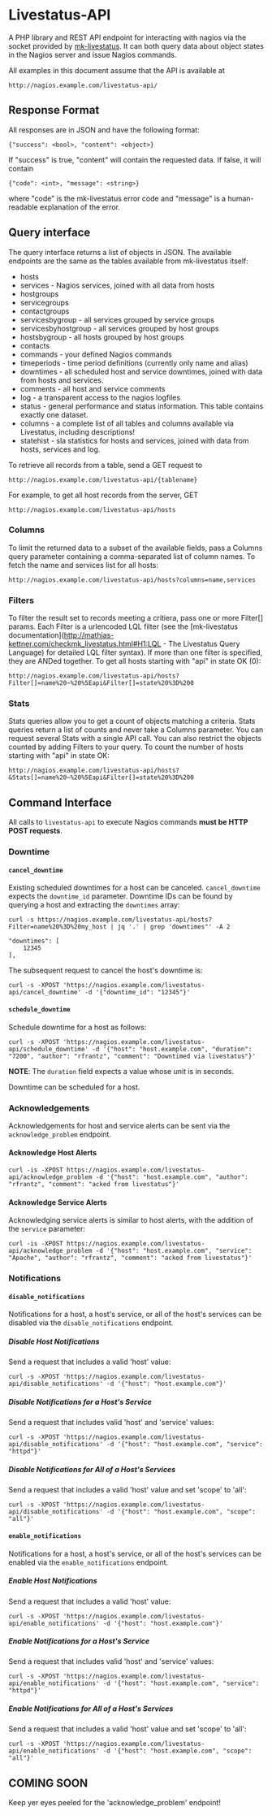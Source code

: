 # Livestatus-API

A PHP library and REST API endpoint for interacting with nagios via the socket
provided by [mk-livestatus](http://mathias-kettner.com/checkmk_livestatus.html). It can both query data about object states in the
Nagios server and issue Nagios commands.

All examples in this document assume that the API is available at

    http://nagios.example.com/livestatus-api/

## Response Format

All responses are in JSON and have the following format:

    {"success": <bool>, "content": <object>}

If "success" is true, "content" will contain the requested data. If false, it
will contain

    {"code": <int>, "message": <string>}

where "code" is the mk-livestatus error code and "message" is a human-readable
explanation of the error.

## Query interface

The query interface returns a list of objects in JSON. The available endpoints are
the same as the tables available from mk-livestatus itself:

* hosts
* services - Nagios services, joined with all data from hosts
* hostgroups
* servicegroups
* contactgroups
* servicesbygroup - all services grouped by service groups
* servicesbyhostgroup - all services grouped by host groups
* hostsbygroup - all hosts grouped by host groups
* contacts
* commands - your defined Nagios commands
* timeperiods - time period definitions (currently only name and alias)
* downtimes - all scheduled host and service downtimes, joined with data from hosts and services.
* comments - all host and service comments
* log - a transparent access to the nagios logfiles
* status - general performance and status information. This table contains exactly one dataset.
* columns - a complete list of all tables and columns available via Livestatus, including descriptions!
* statehist -  sla statistics for hosts and services, joined with data from hosts, services and log.


To retrieve all records from a table, send a GET request to

    http://nagios.example.com/livestatus-api/{tablename}

For example, to get all host records from the server, GET

    http://nagios.example.com/livestatus-api/hosts

### Columns

To limit the returned data to a subset of the available fields, pass a Columns
query parameter containing a comma-separated list of column names. To fetch the
name and services list for all hosts:

    http://nagios.example.com/livestatus-api/hosts?columns=name,services

### Filters

To filter the result set to records meeting a critiera, pass one or more
Filter[] params. Each Filter is a urlencoded LQL filter (see the [mk-livestatus
documentation](http://mathias-kettner.com/checkmk_livestatus.html#H1:LQL - The Livestatus Query Language) 
for detailed LQL filter syntax). If more than one filter is specified, they are 
ANDed together. To get all hosts starting with "api" in state OK (0):

    http://nagios.example.com/livestatus-api/hosts?Filter[]=name%20~%20%5Eapi&Filter[]=state%20%3D%200

### Stats

Stats queries allow you to get a count of objects matching a criteria. Stats
queries return a list of counts and never take a Columns parameter. You can
request several Stats with a single API call. You can also restrict the objects
counted by adding Filters to your query. To count the number of hosts starting
with "api" in state OK:

    http://nagios.example.com/livestatus-api/hosts?&Stats[]=name%20~%20%5Eapi&Filter[]=state%20%3D%200
    
## Command Interface

All calls to ``livestatus-api`` to execute Nagios commands **must be HTTP POST requests**.

### Downtime

#### ``cancel_downtime``

Existing scheduled downtimes for a host can be canceled. ``cancel_downtime``
expects the ``downtime_id`` parameter. Downtime IDs can be found by querying a
host and extracting the ``downtimes`` array:

    curl -s https://nagios.example.com/livestatus-api/hosts?Filter=name%20%3D%20my_host | jq '.' | grep 'downtimes"' -A 2
    
    "downtimes": [
        12345
    ],

The subsequent request to cancel the host's downtime is:

    curl -s -XPOST 'https://nagios.example.com/livestatus-api/cancel_downtime' -d '{"downtime_id": "12345"}'

#### ``schedule_downtime``

Schedule downtime for a host as follows:

    curl -s -XPOST 'https://nagios.example.com/livestatus-api/schedule_downtime' -d '{"host": "host.example.com", "duration": "7200", "author": "rfrantz", "comment": "Downtimed via livestatus"}'

**NOTE**: The ``duration`` field expects a value whose unit is in seconds.

Downtime can be scheduled for a host.

### Acknowledgements

Acknowledgements for host and service alerts can be sent via the ``acknowledge_problem`` endpoint.

#### Acknowledge Host Alerts

    curl -is -XPOST https://nagios.example.com/livestatus-api/acknowledge_problem -d '{"host": "host.example.com", "author": "rfrantz", "comment": "acked from livestatus"}'

#### Acknowledge Service Alerts

Acknowledging service alerts is similar to host alerts, with the addition of the ``service`` parameter:

    curl -is -XPOST https://nagios.example.com/livestatus-api/acknowledge_problem -d '{"host": "host.example.com", "service": "Apache", "author": "rfrantz", "comment": "acked from livestatus"}'

### Notifications

#### ``disable_notifications``

Notifications for a host, a host's service, or all of the host's services can be disabled via the ``disable_notifications`` endpoint.

##### Disable Host Notifications

Send a request that includes a valid 'host' value:

    curl -s -XPOST 'https://nagios.example.com/livestatus-api/disable_notifications' -d '{"host": "host.example.com"}'

##### Disable Notifications for a Host's Service

Send a request that includes valid 'host' and 'service' values:

    curl -s -XPOST 'https://nagios.example.com/livestatus-api/disable_notifications' -d '{"host": "host.example.com", "service": "httpd"}'

##### Disable Notifications for All of a Host's Services

Send a request that includes a valid 'host' value and set 'scope' to 'all':

    curl -s -XPOST 'https://nagios.example.com/livestatus-api/disable_notifications' -d '{"host": "host.example.com", "scope": "all"}'

#### ``enable_notifications``

Notifications for a host, a host's service, or all of the host's services can be enabled via the ``enable_notifications`` endpoint.

##### Enable Host Notifications

Send a request that includes a valid 'host' value:

    curl -s -XPOST 'https://nagios.example.com/livestatus-api/enable_notifications' -d '{"host": "host.example.com"}'

##### Enable Notifications for a Host's Service

Send a request that includes valid 'host' and 'service' values:

    curl -s -XPOST 'https://nagios.example.com/livestatus-api/enable_notifications' -d '{"host": "host.example.com", "service": "httpd"}'

##### Enable Notifications for All of a Host's Services

Send a request that includes a valid 'host' value and set 'scope' to 'all':

    curl -s -XPOST 'https://nagios.example.com/livestatus-api/enable_notifications' -d '{"host": "host.example.com", "scope": "all"}'

## COMING SOON

Keep yer eyes peeled for the 'acknowledge_problem' endpoint!
